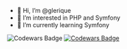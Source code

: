 - 👋 Hi, I’m @glerique
- 👀 I’m interested in PHP and Symfony  
- 🌱 I’m currently learning Symfony 

<!---
glerique/glerique is a ✨ special ✨ repository because its `README.md` (this file) appears on your GitHub profile.
You can click the Preview link to take a look at your changes.
--->
![Codewars Badge](https://www.codewars.com/users/glerique/badges/small)
[![Codewars Badge](https://www.codewars.com/users/glerique/badges/small)](https://www.codewars.com/users/glerique)



